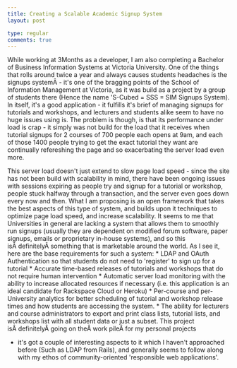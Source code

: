 ```yaml
---
title: Creating a Scalable Academic Signup System
layout: post

type: regular
comments: true
---
```


While working at 3Months as a developer, I am also completing a Bachelor of
Business Information Systems at Victoria University. One of the things that
rolls around twice a year and always causes students headaches is the signups
systemÂ - it's one of the bragging points of the School of Information
Management at Victoria, as it was build as a project by a group of students
there (Hence the name 'S-Cubed = SSS = SIM Signups System). In itself, it's a
good application - it fulfills it's brief of managing signups for tutorials and
workshops, and lecturers and students alike seem to have no huge issues using
is. The problem is though, is that its performance under load is crap - it
simply was not build for the load that it receives when tutorial signups for 2
courses of 700 people each opens at 9am, and each of those 1400 people trying
to get the exact tutorial they want are continually refereshing the page and so
exacerbating the server load even more.

This server load doesn't just extend to slow page load speed - since the site
has not been build with scalability in mind, there have been ongoing issues
with sessions expiring as people try and signup for a tutorial or workshop,
people stuck halfway through a transaction, and the server even goes down every
now and then.
What I am proposing is an open framework that takes the best aspects of this
type of system, and builds upon it techniques to optimize page load speed, and
increase scalability. It seems to me that Universities in general are lacking a
system that allows them to smoothly run signups (usually they are dependent on
modified forum software, paper signups, emails or proprietary in-house
systems), and so this isÂ definitelyÂ something that is marketable around the
world.
As I see it, here are the base requirements for such a system:
    * LDAP and OAuth Authentication so that students do not need to 'register'
      to sign up for a tutorial
    * Accurate time-based releases of tutorials and workshops that do not
      require human intervention
    * Automatic server load monitoring with the ability to increase allocated
      resources if necessary (i.e. this application is an ideal candidate for
      Rackspace Cloud or Heroku)
    * Per-course and per-University analytics for better scheduling of tutorial
      and workshop release times and how students are accessing the system.
    * The ability for lecturers and course administrators to export and print
      class lists, tutorial lists, and workshops list with all student data or
      just a subset.
This project isÂ definitelyÂ going on theÂ work pileÂ for my personal projects
- it's got a couple of interesting aspects to it which I haven't approached
before (Such as LDAP from Rails), and generally seems to follow along with my
ethos of community-oriented 'responsible web applications'.

